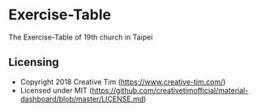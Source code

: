 # Exercise-Table
The Exercise-Table of 19th church in Taipei
## Licensing
*    Copyright 2018 Creative Tim (https://www.creative-tim.com/)
*    Licensed under MIT (https://github.com/creativetimofficial/material-dashboard/blob/master/LICENSE.md)

